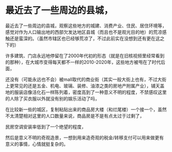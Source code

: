 # 最近去了一些周边的县城，

最近去了一些周边的县城，观察这些地方的城建、消费产业、住民、居住环境等，感觉对作为人口输出地的西部欠发达地区县城（而且也不是观光目的地）的荒凉感触还是蛮深的。（虽然市辖区也已经够荒凉了，不过此前实在没想到还有更在这之下的）

许多建筑、门店永远地停留在了2000年代初的形态（就是在旧核视频里经常看到的那种），在大城市变得每天都不一样的2010-2020年，这些地方被甩在了时代后面，

还没有（可能永远也不会）被mall取代的商业街（其实一般大街上也有，不过大街上更常见的还是五金、机电、玻璃、装修、油漆之类的房地产附属产业），铺天盖地的服装店像活化石一样陈列着，密度高到了一种意义不明的程度，不禁感叹这里的人除了买衣服以外就没有别的娱乐活动了吗，

在比较新一些的城区，复制粘贴出来的商品房大楼（和烂尾楼）一个接一个，虽然不太清楚相对这里的人口数量来说，商品房是不是有点太过于过剩了，

民房空调安装率低到了一个绝望的程度，

然后是意义不明的奇观造景，一想到用来造奇观的税金/转移支付可以用来做更有意义的事情，心情就挺复杂的。

